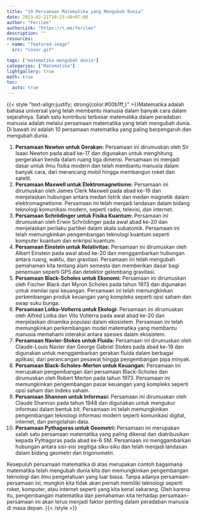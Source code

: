 ```yaml
---
title: "10 Persamaan Matematika yang Mengubah Dunia"
date: 2023-02-21T10:23:48+07:00
author: "Ferilee"
authorLink: "https://t.me/ferilee"
description: ""
resources:
- name: "featured-image"
  src: "cover.gif"

tags: ["matematika mengubah dunia"]
categories: ["Matematika"]
lightgallery: true
math: true
toc:
  auto: true
---
```

{{< style "text-align:justify; strong{color:#00b1ff;}" >}}Matematika adalah bahasa universal yang telah membantu manusia dalam banyak cara dalam sejarahnya. Salah satu kontribusi terbesar matematika dalam peradaban manusia adalah melalui persamaan matematika yang telah mengubah dunia. Di bawah ini adalah 10 persamaan matematika yang paling berpengaruh dan mengubah dunia.

1. **Persamaan Newton untuk Gerakan:** Persamaan ini dirumuskan oleh Sir Isaac Newton pada abad ke-17 dan digunakan untuk menghitung pergerakan benda dalam ruang tiga dimensi. Persamaan ini menjadi dasar untuk ilmu fisika modern dan telah membantu manusia dalam banyak cara, dari merancang mobil hingga membangun roket dan satelit.
1. **Persamaan Maxwell untuk Elektromagnetisme:** Persamaan ini dirumuskan oleh James Clerk Maxwell pada abad ke-19 dan menjelaskan hubungan antara medan listrik dan medan magnetik dalam elektromagnetisme. Persamaan ini telah menjadi landasan dalam bidang teknologi komunikasi modern, seperti radio, televisi, dan internet.
1. **Persamaan Schrödinger untuk Fisika Kuantum:** Persamaan ini dirumuskan oleh Erwin Schrödinger pada awal abad ke-20 dan menjelaskan perilaku partikel dalam skala subatomik. Persamaan ini telah memungkinkan pengembangan teknologi kuantum seperti komputer kuantum dan enkripsi kuantum.
1. **Persamaan Einstein untuk Relativitas:** Persamaan ini dirumuskan oleh Albert Einstein pada awal abad ke-20 dan menggambarkan hubungan antara ruang, waktu, dan gravitasi. Persamaan ini telah mengubah pemahaman kita tentang alam semesta dan memberikan dasar bagi penemuan seperti GPS dan detektor gelombang gravitasi.
1. **Persamaan Black-Scholes untuk Ekonomi:** Persamaan ini dirumuskan oleh Fischer Black dan Myron Scholes pada tahun 1973 dan digunakan untuk menilai opsi keuangan. Persamaan ini telah memungkinkan perkembangan produk keuangan yang kompleks seperti opsi saham dan swap suku bunga.
1. **Persamaan Lotka-Volterra untuk Ekologi:** Persamaan ini dirumuskan oleh Alfred Lotka dan Vito Volterra pada awal abad ke-20 dan menjelaskan dinamika populasi dalam ekosistem. Persamaan ini telah memungkinkan perkembangan model matematika yang membantu manusia memahami interaksi antara spesies dalam ekosistem.
1. **Persamaan Navier-Stokes untuk Fluida:** Persamaan ini dirumuskan oleh Claude-Louis Navier dan George Gabriel Stokes pada abad ke-19 dan digunakan untuk menggambarkan gerakan fluida dalam berbagai aplikasi, dari perancangan pesawat hingga pengembangan pipa minyak.
1. **Persamaan Black-Scholes-Merton untuk Keuangan:** Persamaan ini merupakan pengembangan dari persamaan Black-Scholes dan dirumuskan oleh Robert Merton pada tahun 1973. Persamaan ini memungkinkan pengembangan pasar keuangan yang kompleks seperti opsi saham dan indeks saham.
1. **Persamaan Shannon untuk Informasi:** Persamaan ini dirumuskan oleh Claude Shannon pada tahun 1948 dan digunakan untuk mengukur informasi dalam bentuk bit. Persamaan ini telah memungkinkan pengembangan teknologi informasi modern seperti komunikasi digital, internet, dan pengolahan data.
1. **Persamaan Pythagoras untuk Geometri:** Persamaan ini merupakan salah satu persamaan matematika yang paling dikenal dan diatribusikan kepada Pythagoras pada abad ke-6 SM. Persamaan ini menggambarkan hubungan antara sisi-sisi segitiga siku-siku dan telah menjadi landasan dalam bidang geometri dan trigonometri.

Kesepuluh persamaan matematika di atas merupakan contoh bagaimana matematika telah mengubah dunia kita dan memungkinkan pengembangan teknologi dan ilmu pengetahuan yang luar biasa. Tanpa adanya persamaan-persamaan ini, mungkin kita tidak akan pernah memiliki teknologi seperti roket, komputer, atau internet seperti yang kita kenal sekarang. Oleh karena itu, pengembangan matematika dan pemahaman kita terhadap persamaan-persamaan ini akan terus menjadi faktor penting dalam peradaban manusia di masa depan.
{{< /style >}}
